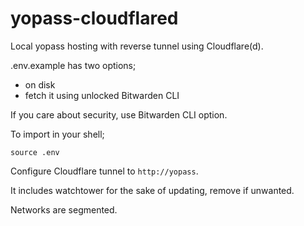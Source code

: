 # yopass-cloudflared
Local yopass hosting with reverse tunnel using Cloudflare(d).

.env.example has two options;

- on disk
- fetch it using unlocked Bitwarden CLI

If you care about security, use Bitwarden CLI option.

To import in your shell;

```
source .env
```

Configure Cloudflare tunnel to `http://yopass`.

It includes watchtower for the sake of updating, remove if unwanted.

Networks are segmented.